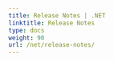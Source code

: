 ```yaml
---
title: Release Notes | .NET
linktitle: Release Notes 
type: docs
weight: 90
url: /net/release-notes/
---
```

